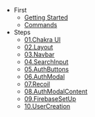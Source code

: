 * First
    * [Getting Started](foreword/1getting_start.md)
    * [Commands](foreword/2commands.md)
* Steps
    * [01.Chakra UI](steps/01Chakra.md)
    * [02.Layout](steps/02layout.md)
    * [03.Navbar](steps/03navbar.md)
    * [04.SearchInput](steps/04searchInput.md)
    * [05.AuthButtons](steps/05authButtons.md)
    * [06.AuthModal](steps/06authModal.md)
    * [07.Recoil](steps/07recoil.md)
    * [08.AuthModalContent](steps/08AuthModalContent.md)
    * [09.FirebaseSetUp](steps/09FirebaseSetUp.md)
    * [10.UserCreation](steps/10UserCreation.md)
